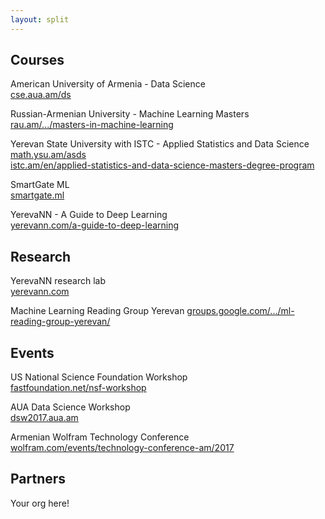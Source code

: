 ```yaml
---
layout: split
---
```


## Courses

American University of Armenia - Data Science  
[cse.aua.am/ds](https://cse.aua.am/ds/)

Russian-Armenian University - Machine Learning Masters  
[rau.am/.../masters-in-machine-learning](https://international.rau.am/eng/25/masters-in-machine-learning)

Yerevan State University with ISTC - Applied Statistics and Data Science  
[math.ysu.am/asds](https://math.ysu.am/asds)  
[istc.am/en/applied-statistics-and-data-science-masters-degree-program](https://istc.am/en/applied-statistics-and-data-science-masters-degree-program/)

SmartGate ML  
[smartgate.ml](https://www.smartgate.ml/)

YerevaNN - A Guide to Deep Learning  
[yerevann.com/a-guide-to-deep-learning](http://yerevann.com/a-guide-to-deep-learning/)


## Research

YerevaNN research lab  
[yerevann.com](http://yerevann.com/)

Machine Learning Reading Group Yerevan
[groups.google.com/.../ml-reading-group-yerevan/](https://groups.google.com/forum/#!topic/ml-reading-group-yerevan/)


## Events

US National Science Foundation Workshop  
[fastfoundation.net/nsf-workshop](http://fastfoundation.net/nsf-workshop/)

AUA Data Science Workshop  
[dsw2017.aua.am](https://dsw2017.aua.am/)

Armenian Wolfram Technology Conference  
[wolfram.com/events/technology-conference-am/2017](https://www.wolfram.com/events/technology-conference-am/2017/)


## Partners

Your org here!

